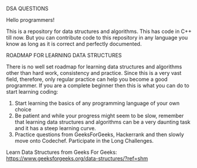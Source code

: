 DSA QUESTIONS

Hello programmers!

This is a repository for data structures and algorithms. This has code in C++ till now. But you can contribute code to this repository in any language you know as long as it is correct and perfectly documented.

ROADMAP FOR LEARNING DATA STRUCTURES

There is no well set roadmap for learning data structures and algorithms other than hard work, consistency and practice. Since this is a very vast field, therefore, only regular practice can help you become a good programmer. 
If you are a complete beginner then this is what you can do to start learning coding:
1. Start learning the basics of any programming language of your own choice
2. Be patient and while your progress might seem to be slow, remember that learning data structures and algorithms can be a very daunting task and it has a steep learning curve.
3. Practice questions from GeeksForGeeks, Hackerrank and then slowly move onto Codechef. Participate in the Long Challenges.

Learn Data Structures from Geeks For Geeks: https://www.geeksforgeeks.org/data-structures/?ref=shm